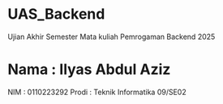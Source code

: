 # UAS_Backend
Ujian Akhir Semester Mata kuliah Pemrogaman Backend 2025
# Nama : Ilyas Abdul Aziz
NIM : 0110223292
Prodi : Teknik Informatika 09/SE02
